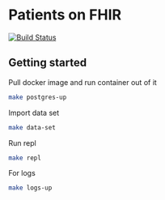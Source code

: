 # Patients on FHIR
[![Build Status](https://travis-ci.org/VictorGus/POF.svg?branch=master)](https://travis-ci.org/VictorGus/POF)

## Getting started

Pull docker image and run container out of it
```bash
make postgres-up
```
Import data set
```bash
make data-set
```
Run repl
```bash
make repl
```
For logs
```bash
make logs-up
```

